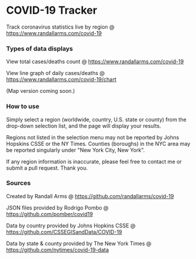 # COVID-19 Tracker

Track coronavirus statistics live by region @ https://www.randallarms.com/covid-19

### Types of data displays

View total cases/deaths count @ https://www.randallarms.com/covid-19

View line graph of daily cases/deaths @ https://www.randallarms.com/covid-19/chart

(Map version coming soon.)

### How to use

Simply select a region  (worldwide, country, U.S. state or county) from the drop-down selection list, and the page will display your results.

Regions not listed in the selection menu may not be reported by Johns Hopskins CSSE or the NY Times. Counties (boroughs) in the NYC area may be reported singularly under "New York City, New York".

If any region information is inaccurate, please feel free to contact me or submit a pull request. Thank you.

### Sources

Created by Randall Arms @ https://github.com/randallarms/covid-19

JSON files provided by Rodrigo Pombo @ https://github.com/pomber/covid19

Data by country provided by Johns Hopkins CSSE @ https://github.com/CSSEGISandData/COVID-19

Data by state & county provided by The New York Times @ https://github.com/nytimes/covid-19-data